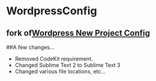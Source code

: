WordpressConfig  
====================
fork of[Wordpress New Project Config](https://github.com/jeremycastelli/Wordpress-new-project-config/ "Wordpress New Project Config")
--------------------

##A few changes...
- Removed CodeKit requirement.
- Changed Sublime Text 2 to Sublime Text 3
- Changed various file locations, etc...